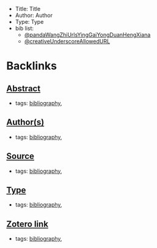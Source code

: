 - Title: Title
- Author: Author
- Type: Type
- bib list: 
    - [@pandaWangZhiUrlsYingGaiYongDuanHengXiana](<@pandaWangZhiUrlsYingGaiYongDuanHengXiana.md>)
    - [@creativeUnderscoreAllowedURL](<@creativeUnderscoreAllowedURL.md>)

# Backlinks
## [Abstract](<Abstract.md>)
- tags: [bibliography](<bibliography.md>),

## [Author(s)](<Author(s).md>)
- tags: [bibliography](<bibliography.md>),

## [Source](<Source.md>)
- tags: [bibliography](<bibliography.md>),

## [Type](<Type.md>)
- tags: [bibliography](<bibliography.md>),

## [Zotero link](<Zotero link.md>)
- tags: [bibliography](<bibliography.md>),

